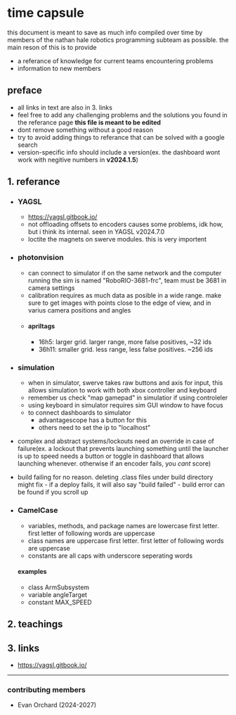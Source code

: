 # time capsule
this document is meant to save as much info compiled over time by members of the nathan hale robotics programming subteam as possible. the main reson of this is to provide
 - a referance of knowledge for current teams encountering problems
 - information to new members

## preface
 - all links in text are also in 3. links
 - feel free to add any challenging problems and the solutions you found in the referance page **this file is meant to be edited**
 - dont remove something without a good reason
 - try to avoid adding things to referance that can be solved with a google search
 - version-specific info should include a version(ex. the dashboard wont work with negitive numbers in **v2024.1.5**)
## 1. referance
 - ### YAGSL
    - https://yagsl.gitbook.io/
    - not offloading offsets to encoders causes some problems, idk how, but i think its internal. seen in YAGSL v2024.7.0
    - loctite the magnets on swerve modules. this is very importent
 - ### photonvision
    - can connect to simulator if on the same network and the computer running the sim is named "RoboRIO-3681-frc", team must be 3681 in camera settings
    - calibration requires as much data as posible in a wide range. make sure to get images with points close to the edge of view, and in varius camera positions and angles
    - #### apriltags
       - 16h5: larger grid. larger range, more false positives, ~32 ids
       - 36h11: smaller grid. less range, less false positives. ~256 ids

 - ### simulation
    - when in simulator, swerve takes raw buttons and axis for input, this allows simulation to work with both xbox controller and keyboard
    - remember us check "map gamepad" in simulatior if using controleler
    - using keyboard in simulator requires sim GUI window to have focus
    - to connect dashboards to simulator
        - advantagescope has a button for this
        - others need to set the ip to "localhost"

 - complex and abstract systems/lockouts need an override in case of failure(ex. a lockout that prevents launching something until the launcher is up to speed needs a button or toggle in dashboard that allows launching whenever. otherwise if an encoder fails, you *cant* score)
 - build failing for no reason. deleting .class files under build directory might fix
       - if a deploy fails, it will also say "build failed"
       - build error can be found if you scroll up
 - ### CamelCase
   - variables, methods, and package names are lowercase first letter. first letter of following words are uppercase
   - class names are uppercase first letter. first letter of following words are uppercase
   - constants are all caps with underscore seperating words
   #### examples
      - class ArmSubsystem
      - variable angleTarget
      - constant MAX_SPEED
## 2. teachings

## 3. links
 - https://yagsl.gitbook.io/

 ------ 
### contributing members
  - Evan Orchard (2024-2027)
